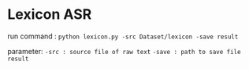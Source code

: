 # Lexicon ASR

run command :
`python lexicon.py -src Dataset/lexicon -save result`

parameter:
`-src : source file of raw text`
`-save : path to save file result`